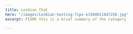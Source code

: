 ```yaml
---
title: Lesbian Chat
hero: "/images/Lesbian-Sexting-Tips-e1560011047250.jpg"
excerpt: FIXME this is a brief summary of the category

---
```

